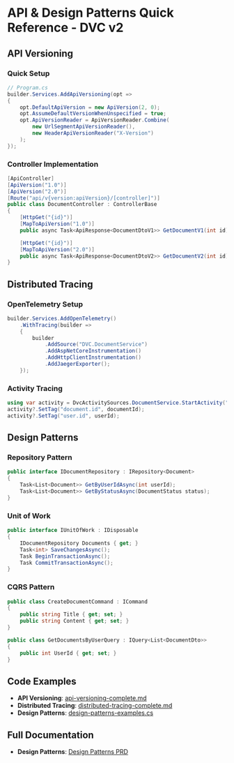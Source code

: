 # API & Design Patterns Quick Reference - DVC v2

## API Versioning

### Quick Setup
```csharp
// Program.cs
builder.Services.AddApiVersioning(opt =>
{
    opt.DefaultApiVersion = new ApiVersion(2, 0);
    opt.AssumeDefaultVersionWhenUnspecified = true;
    opt.ApiVersionReader = ApiVersionReader.Combine(
        new UrlSegmentApiVersionReader(),
        new HeaderApiVersionReader("X-Version")
    );
});
```

### Controller Implementation
```csharp
[ApiController]
[ApiVersion("1.0")]
[ApiVersion("2.0")]
[Route("api/v{version:apiVersion}/[controller]")]
public class DocumentController : ControllerBase
{
    [HttpGet("{id}")]
    [MapToApiVersion("1.0")]
    public async Task<ApiResponse<DocumentDtoV1>> GetDocumentV1(int id) { }

    [HttpGet("{id}")]
    [MapToApiVersion("2.0")]
    public async Task<ApiResponse<DocumentDtoV2>> GetDocumentV2(int id) { }
}
```

## Distributed Tracing

### OpenTelemetry Setup
```csharp
builder.Services.AddOpenTelemetry()
    .WithTracing(builder =>
    {
        builder
            .AddSource("DVC.DocumentService")
            .AddAspNetCoreInstrumentation()
            .AddHttpClientInstrumentation()
            .AddJaegerExporter();
    });
```

### Activity Tracing
```csharp
using var activity = DvcActivitySources.DocumentService.StartActivity("ProcessDocument");
activity?.SetTag("document.id", documentId);
activity?.SetTag("user.id", userId);
```

## Design Patterns

### Repository Pattern
```csharp
public interface IDocumentRepository : IRepository<Document>
{
    Task<List<Document>> GetByUserIdAsync(int userId);
    Task<List<Document>> GetByStatusAsync(DocumentStatus status);
}
```

### Unit of Work
```csharp
public interface IUnitOfWork : IDisposable
{
    IDocumentRepository Documents { get; }
    Task<int> SaveChangesAsync();
    Task BeginTransactionAsync();
    Task CommitTransactionAsync();
}
```

### CQRS Pattern
```csharp
public class CreateDocumentCommand : ICommand
{
    public string Title { get; set; }
    public string Content { get; set; }
}

public class GetDocumentsByUserQuery : IQuery<List<DocumentDto>>
{
    public int UserId { get; set; }
}
```

## Code Examples
- **API Versioning**: [api-versioning-complete.md](../api-versioning-complete.md)
- **Distributed Tracing**: [distributed-tracing-complete.md](../distributed-tracing-complete.md)
- **Design Patterns**: [design-patterns-examples.cs](../code-examples/backend/design-patterns-examples.cs)

## Full Documentation
- **Design Patterns**: [Design Patterns PRD](../prd/sub-prd/design-patterns-prd.md)